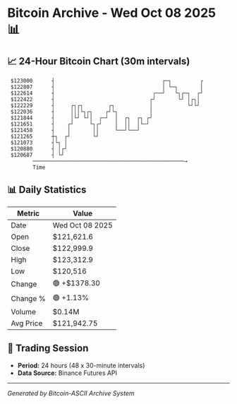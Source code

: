 # Bitcoin Archive - Wed Oct 08 2025 📊

## 📈 24-Hour Bitcoin Chart (30m intervals)

```
 $123000      ┤                                  ┌─┐         ┌ 
 $122807      ┤                                  │ └─┐       │ 
 $122614      ┤                               ┌──┘   └┐┌─┐  ┌┘ 
 $122422      ┤                              ┌┘       └┘ │┌┐│  
 $122229      ┤     ┌┐┌┐        ┌┐           │           └┘└┘  
 $122036      ┤     │││└┐┌┐    ┌┘└┐          │                 
 $121844      ┤     │└┘ └┘│  ┌─┘  │  ┌┐  ┌┐ ┌┘                 
 $121651      ┤    ┌┘     └┐┌┘    │  ││  │└─┘                  
 $121458      ┤    │       ││     └──┘└──┘                     
 $121265      ┼┐  ┌┘       └┘                                  
 $121073      ┤└┐ │                                            
 $120880      ┤ │┌┘                                            
 $120687      ┤ └┘                                             
        ────────────────────────────────────────────────→
        Time
```

## 📊 Daily Statistics

| Metric | Value |
|--------|-------|
| Date | Wed Oct 08 2025 |
| Open | $121,621.6 |
| Close | $122,999.9 |
| High | $123,312.9 |
| Low | $120,516 |
| Change | 🟢 +$1378.30 |
| Change % | 🟢 +1.13% |
| Volume | $0.14M |
| Avg Price | $121,942.75 |

## 📅 Trading Session

- **Period:** 24 hours (48 x 30-minute intervals)
- **Data Source:** Binance Futures API

---
*Generated by Bitcoin-ASCII Archive System*
